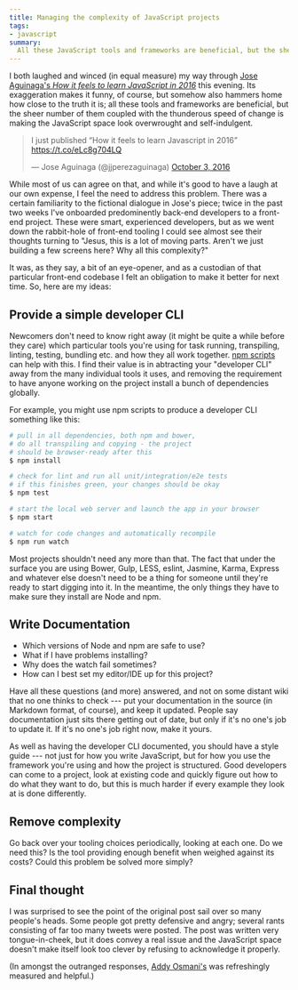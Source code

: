 ```yaml
---
title: Managing the complexity of JavaScript projects
tags:
- javascript
summary:
  All these JavaScript tools and frameworks are beneficial, but the sheer number of them coupled with the thunderous speed of change is making the JavaScript space look overwrought and self-indulgent. How to fix?
---
```


I both laughed and winced (in equal measure) my way through [Jose Aguinaga's *How it feels to learn JavaScript in 2016*](https://medium.com/@jjperezaguinaga/how-it-feels-to-learn-javascript-in-2016-d3a717dd577f) this evening. Its exaggeration makes it funny, of course, but somehow also hammers home how close to the truth it is; all these tools and frameworks are beneficial, but the sheer number of them coupled with the thunderous speed of change is making the JavaScript space look overwrought and self-indulgent.

<blockquote class="twitter-tweet" data-lang="en"><p lang="en" dir="ltr">I just published “How it feels to learn Javascript in 2016” <a href="https://t.co/eLc8g704LQ">https://t.co/eLc8g704LQ</a></p>&mdash; Jose Aguinaga (@jjperezaguinaga) <a href="https://twitter.com/jjperezaguinaga/status/782962239468867586">October 3, 2016</a></blockquote>

While most of us can agree on that, and while it's good to have a laugh at our own expense, I feel the need to address this problem. There was a certain familiarity to the fictional dialogue in Jose's piece; twice in the past two weeks I've onboarded predominently back-end developers to a front-end project. These were smart, experienced developers, but as we went down the rabbit-hole of front-end tooling I could see almost see their thoughts turning to "Jesus, this is a lot of moving parts. Aren't we just building a few screens here? Why all this complexity?"

It was, as they say, a bit of an eye-opener, and as a custodian of that particular front-end codebase I felt an obligation to make it better for next time. So, here are my ideas:

## Provide a simple developer CLI

Newcomers don't need to know right away (it might be quite a while before they care) which particular tools you're using for task running, transpiling, linting, testing, bundling etc. and how they all work together. [npm scripts](https://docs.npmjs.com/misc/scripts) can help with this. I find their value is in abtracting your "developer CLI" away from the many individual tools it uses, and removing the requirement to have anyone working on the project install a bunch of dependencies globally.

For example, you might use npm scripts to produce a developer CLI something like this:

```bash
# pull in all dependencies, both npm and bower,
# do all transpiling and copying - the project
# should be browser-ready after this
$ npm install

# check for lint and run all unit/integration/e2e tests
# if this finishes green, your changes should be okay
$ npm test

# start the local web server and launch the app in your browser
$ npm start

# watch for code changes and automatically recompile
$ npm run watch
```

Most projects shouldn't need any more than that. The fact that under the surface you are using Bower, Gulp, LESS, eslint, Jasmine, Karma, Express and whatever else doesn't need to be a thing for someone until they're ready to start digging into it. In the meantime, the only things they have to make sure they install are Node and npm.

## Write Documentation

- Which versions of Node and npm are safe to use?
- What if I have problems installing?
- Why does the watch fail sometimes?
- How can I best set my editor/IDE up for this project?

Have all these questions (and more) answered, and not on some distant wiki that no one thinks to check --- put your documentation in the source (in Markdown format, of course), and keep it updated. People say documentation just sits there getting out of date, but only if it's no one's job to update it. If it's no one's job right now, make it yours.

As well as having the developer CLI documented, you should have a style guide --- not just for how you write JavaScript, but for how you use the framework you're using and how the project is structured. Good developers can come to a project, look at existing code and quickly figure out how to do what they want to do, but this is much harder if every example they look at is done differently.

## Remove complexity

Go back over your tooling choices periodically, looking at each one. Do we need this? Is the tool providing enough benefit when weighed against its costs? Could this problem be solved more simply?

## Final thought

I was surprised to see the point of the original post sail over so many people's heads. Some people got pretty defensive and angry; several rants consisting of far too many tweets were posted. The post was written very tongue-in-cheek, but it does convey a real issue and the JavaScript space doesn't make itself look too clever by refusing to acknowledge it properly.

(In amongst the outranged responses, [Addy Osmani's](https://medium.com/@addyosmani/totally-get-your-frustration-ea11adf237e3) was refreshingly measured and helpful.)